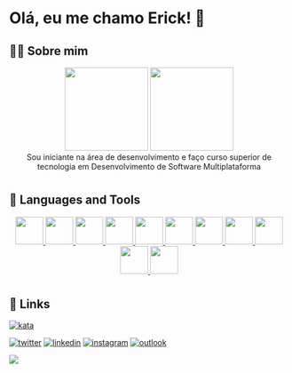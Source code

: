 # Olá, eu me chamo Erick! 👋


## 👨‍💻 Sobre mim

<div align="center">

<picture>
    <source height="150em" media="(prefers-color-scheme: dark)" srcset="https://github-readme-stats.vercel.app/api?username=ericksantos12&show_icons=true&theme=github_dark&include_all_commits=true&hide=stars">
    <img height="150em" src="https://github-readme-stats.vercel.app/api?username=ericksantos12&show_icons=true&include_all_commits=true&hide=stars">
</picture>
<picture>
    <source height="150em" media="(prefers-color-scheme: dark)" srcset="https://github-readme-stats.vercel.app/api/top-langs/?username=ericksantos12&layout=compact&langs_count=7&theme=github_dark">
    <img height="150em" src="https://github-readme-stats.vercel.app/api/top-langs/?username=ericksantos12&layout=compact&langs_count=7">
</picture>

<br>
Sou iniciante na área de desenvolvimento e faço curso superior de tecnologia em Desenvolvimento de Software Multiplataforma

</div>

#

## 🧐 Languages and Tools

<div align="center">
<a href='https://developer.mozilla.org/en-US/docs/Glossary/HTML5'>
<img src="https://cdn.jsdelivr.net/gh/devicons/devicon/icons/html5/html5-original.svg" width="50" height="50"/>
</a>
<a href='https://developer.mozilla.org/en-US/docs/Web/CSS'>
<img src="https://cdn.jsdelivr.net/gh/devicons/devicon/icons/css3/css3-original.svg" width="50" height="50" />
</a>
<!-- <a href='https://tailwindcss.com'>
<img src="https://cdn.jsdelivr.net/gh/devicons/devicon/icons/tailwindcss/tailwindcss-plain.svg" width="50" height="50" />
</a>
<a href='https://getbootstrap.com'>
<img src="https://cdn.jsdelivr.net/gh/devicons/devicon/icons/bootstrap/bootstrap-original.svg" width="50" height="50" /> -->
</a>
<a href='https://developer.mozilla.org/en-US/docs/Web/JavaScript'>
<img src="https://cdn.jsdelivr.net/gh/devicons/devicon/icons/javascript/javascript-original.svg" width="50" height="50" />
</a>
<a href='https://nodejs.org/en/'>
<img src="https://cdn.jsdelivr.net/gh/devicons/devicon/icons/nodejs/nodejs-original.svg" width="50" height="50"/>
</a>
<a href='https://www.npmjs.com'>
<img src="https://cdn.jsdelivr.net/gh/devicons/devicon/icons/npm/npm-original-wordmark.svg" width="50" height="50" />
</a>

<a href='https://www.python.org'>
<img src="https://cdn.jsdelivr.net/gh/devicons/devicon/icons/python/python-original.svg" width="50" height="50" />
</a>
<a href='https://www.java.com/en/'>
<img src="https://cdn.jsdelivr.net/gh/devicons/devicon/icons/java/java-original.svg" width="50" height="50" />
</a>
<a href='https://www.mysql.com'>
<img src="https://cdn.jsdelivr.net/gh/devicons/devicon/icons/mysql/mysql-original.svg" width="50" height="50" />
</a>
<a href='https://git-scm.com'>
<img src="https://cdn.jsdelivr.net/gh/devicons/devicon/icons/git/git-original.svg" width="50" height="50" />
</a>

<a href='https://www.adobe.com/products/photoshop.html'>
<img src="https://cdn.jsdelivr.net/gh/devicons/devicon/icons/photoshop/photoshop-line.svg" width="50" height="50" />
</a>
<a href='https://www.adobe.com/products/aftereffects.html'>
<img src="https://cdn.jsdelivr.net/gh/devicons/devicon/icons/aftereffects/aftereffects-original.svg" width="50" height="50" />
</a>
</div>
          










          



          


#
## 🔗 Links
[![kata](https://www.codewars.com/users/ericksantos12/badges/small)](https://www.codewars.com/users/ericksantos12)

[![twitter](https://img.shields.io/badge/-Twitter-1DA1F2?style=for-the-badge&logo=twitter&logoColor=white)](https://twitter.com/ErickSantosS12)
[![linkedin](https://img.shields.io/badge/-Linkedin-0A66C2?style=for-the-badge&logo=linkedin&logoColor=white)](https://www.linkedin.com/in/ericksantos12/)
[![instagram](https://img.shields.io/badge/-Instagram-E4405F?style=for-the-badge&logo=instagram&logoColor=white)](https://www.instagram.com/erickssousa12/)
[![outlook](https://img.shields.io/badge/-Outlook-0078D4?style=for-the-badge&logo=microsoft-outlook&logoColor=white)](mailto:erick.sousa@hotmail.com.br)

<picture>
    <source media="(prefers-color-scheme: dark)" srcset="https://raw.githubusercontent.com/ericksantos12/ericksantos12/output/github-snake-dark.svg">
    <img src="https://raw.githubusercontent.com/ericksantos12/ericksantos12/output/github-snake.svg">
</picture>